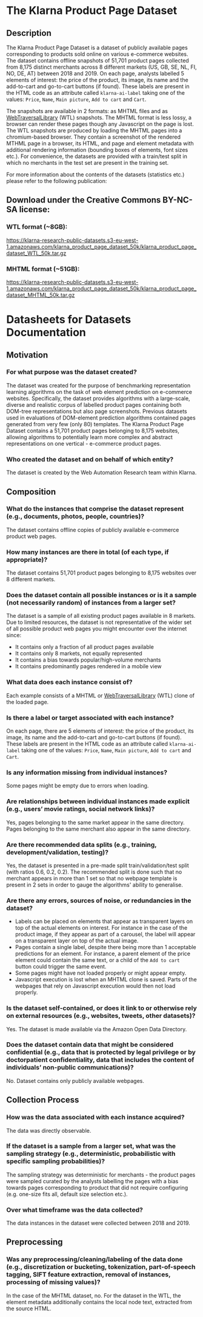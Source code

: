 # The Klarna Product Page Dataset
## Description
The Klarna Product Page Dataset is a dataset of publicly available pages corresponding to products sold online on
various e-commerce websites. The dataset contains offline snapshots of 51,701 product pages collected from
8,175 distinct merchants across 8 different markets (US, GB, SE, NL, FI, NO, DE, AT) between 2018 and 2019.
On each page, analysts labelled 5 elements of interest: the price of the product, its image, its name and the add-to-cart
and go-to-cart buttons (if found). These labels are present in the HTML code as an attribute called `klarna-ai-label` taking one of the values: `Price`, `Name`, `Main picture`, `Add to cart` and `Cart`.

The snapshots are available in 2 formats: as MHTML files and as [WebTraversalLibrary](https://github.com/klarna-incubator/webtraversallibrary) (WTL) snapshots.
The MHTML format is less lossy, a browser can render these pages though any Javascript on the page is lost.
The WTL snapshots are produced by loading the MHTML pages into a chromium-based browser. They contain a screenshot of the rendered MTHML page in a browser, its HTML, and page and element metadata with additional rendering information (bounding boxes of elements, font sizes etc.).
For convenience, the datasets are provided with a train/test split in which no merchants in the test set are present in the training set.

For more information about the contents of the datasets (statistics etc.) please refer to the following publication:

## Download under the Creative Commons BY-NC-SA license:
### WTL format (~8GB):
https://klarna-research-public-datasets.s3-eu-west-1.amazonaws.com/klarna_product_page_dataset_50k/klarna_product_page_dataset_WTL_50k.tar.gz

### MHTML format (~51GB):
https://klarna-research-public-datasets.s3-eu-west-1.amazonaws.com/klarna_product_page_dataset_50k/klarna_product_page_dataset_MHTML_50k.tar.gz

# Datasheets for Datasets Documentation

## Motivation

### For what purpose was the dataset created?
The dataset was created for the purpose of benchmarking representation learning algorithms on the task of web element prediction on e-commerce websites.
Specifically, the dataset provides algorithms with a large-scale, diverse and realistic corpus of labelled product pages containing both DOM-tree representations but also page screenshots.
Previous datasets used in evaluations of DOM-element prediction algorithms contained pages generated from very few (only 80) templates.
The Klarna Product Page Dataset contains a 51,701 product pages belonging to 8,175 websites, allowing algorithms to potentially learn more complex and abstract representations on one vertical - e-commerce product pages.

### Who created the dataset and on behalf of which entity?
The dataset is created by the Web Automation Research team within Klarna.

## Composition

### What do the instances that comprise the dataset represent (e.g., documents, photos, people, countries)?
The dataset contains offline copies of publicly available e-commerce product web pages.

### How many instances are there in total (of each type, if appropriate)?
The dataset contains 51,701 product pages belonging to 8,175 websites over 8 different markets.

### Does the dataset contain all possible instances or is it a sample (not necessarily random) of instances from a larger set?

The dataset is a sample of all existing product pages available in 8 markets.
Due to limited resources, the dataset is not representative of the wider set of all possible product web pages you might encounter over the internet since:
* It contains only a fraction of all product pages available
* It contains only 8 markets, not equally represented
* It contains a bias towards popular/high-volume merchants
* It contains predominantly pages rendered in a mobile view

### What data does each instance consist of?
Each example consists of a MHTML or [WebTraversalLibrary](https://github.com/klarna-incubator/webtraversallibrary)
(WTL) clone of the loaded page.

### Is there a label or target associated with each instance?
On each page, there are 5 elements of interest: the price of the product, its image, its name and the add-to-cart
and go-to-cart buttons (if found).
These labels are present in the HTML code as an attribute called `klarna-ai-label` taking one of the values:
`Price`, `Name`, `Main picture`, `Add to cart` and `Cart`.

### Is any information missing from individual instances?
Some pages might be empty due to errors when loading.

### Are relationships between individual instances made explicit (e.g., users’ movie ratings, social network links)?
Yes, pages belonging to the same market appear in the same directory. Pages belonging to the same merchant also appear in the same directory.

### Are there recommended data splits (e.g., training, development/validation, testing)?
Yes, the dataset is presented in a pre-made split train/validation/test split (with ratios 0.6, 0.2, 0.2).
The recommended split is done such that no merchant appears in more than 1 set so that no webpage template is present in 2 sets in order to gauge the algorithms' ability to generalise.

### Are there any errors, sources of noise, or redundancies in the dataset?
* Labels can be placed on elements that appear as transparent layers on top of the actual elements on interest.
For instance in the case of the product image, if they appear as part of a carousel, the label will appear on a transparent layer on top of the actual image.
* Pages contain a single label, despite there being more than 1 acceptable predictions for an element. For instance, a parent element of the price element could contain the same text, or a child of the `Add to cart` button could trigger the same event.
* Some pages might have not loaded properly or might appear empty.
* Javascript execution is lost when an MHTML clone is saved. Parts of the webpages that rely on Javascript execution would then not load properly.

### Is the dataset self-contained, or does it link to or otherwise rely on external resources (e.g., websites, tweets, other datasets)?
Yes. The dataset is made available via the Amazon Open Data Directory.

### Does the dataset contain data that might be considered confidential (e.g., data that is protected by legal privilege or by doctorpatient confidentiality, data that includes the content of individuals’ non-public communications)?
No. Dataset contains only publicly available webpages.

## Collection Process

### How was the data associated with each instance acquired?
The data was directly observable.

### If the dataset is a sample from a larger set, what was the sampling strategy (e.g., deterministic, probabilistic with specific sampling probabilities)?
The sampling strategy was deterministic for merchants - the product pages were sampled curated by the analysts labelling the pages with a bias towards pages corresponding to product that did not require configuring (e.g. one-size fits all, default size selection etc.).

### Over what timeframe was the data collected?
The data instances in the dataset were collected between 2018 and 2019.

## Preprocessing

### Was any preprocessing/cleaning/labeling of the data done (e.g., discretization or bucketing, tokenization, part-of-speech tagging, SIFT feature extraction, removal of instances, processing of missing values)?
In the case of the MHTML dataset, no. For the dataset in the WTL, the element metadata additionally contains the local node text, extracted from the source HTML.